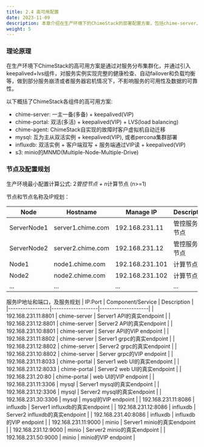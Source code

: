 ```yaml
---
title: 2.4 高可用配置
date: 2023-11-09
description: 本章介绍在生产环境下的ChimeStack的部署配置方案，包括chime-server、chime-agent的高可用部署及配置，以及mysql, influxdb和s3的高可用部署及配置。
weight: 5
---
```


### 理论原理

在生产环境下ChimeStack的高可用方案是通过对服务分布集群化，并通过引入keepalived+lvs组件，对服务实例实现完整的健康检查、自动failover和负载均衡等，做到部分服务崩溃或者服务器宕机情况下，不影响服务的可用性及数据的可靠性。

以下概括了ChimeStack各组件的高可用方案:

- chime-server: 一主一备(多备) + keepalived(VIP) 
- chime-portal: 双活(多活) + keepalived(VIP) + LVS(load balancing)
- chime-agent: ChimeStack自实现的故障时客户虚拟机自动迁移
- mysql: 互为主从双活实例 + keepalived(VIP), 或者percona集群部署
- influxdb: 双活实例 + 客户端双写 + 服务端通过VIP读 + keepalived(VIP)
- s3: minio的MNMD(Multiple-Node-Multiple-Drive)

### 节点及配置规划

生产环境最小配置计算公式: 2*管控节点 + n*计算节点 (n>=1)

节点和节点名称及IP规划：

| Node | Hostname | Manage IP       | Description | 
|------|----------|----------|-------------|
| ServerNode1 | server1.chime.com | 192.168.231.11 | 管控服务主节点 | 
| ServerNode2 | server2.chime.com | 192.168.231.12 | 管控服务从节点 | 
| Node1 | node1.chime.com | 192.168.231.101 | 计算节点1 | 
| Node2 | node2.chime.com | 192.168.231.102 | 计算节点2 | 
| ... | ... | ... | ... |

服务IP地址和端口，及服务规划
| IP:Port         | Component/Service |    Description     | 
|-----------------|-------------------|--------------------|
| 192.168.231.11:8801 | chime-server | Server1 API的真实endpoint | 
| 192.168.231.12:8801 | chime-server | Server2 API的真实endpoint | 
| 192.168.231.10:8801 | chime-server | Server API的VIP endpoint |
| 192.168.231.11:8802 | chime-server | Server1 grpc的真实endpoint | 
| 192.168.231.12:8802 | chime-server | Server2 grpc的真实endpoint | 
| 192.168.231.10:8802 | chime-server | Server grpc的VIP endpoint |
| 192.168.231.11:8033 | chime-portal | Server1 web UI的真实endpoint | 
| 192.168.231.12:8033 | chime-portal | Server2 web UI的真实endpoint | 
| 192.168.231.20:80   | chime-portal | web UI的VIP endpoint |
| 192.168.231.11:3306 | mysql        | Server1 mysql的真实endpoint | 
| 192.168.231.12:3306 | mysql        | Server2 mysql的真实endpoint | 
| 192.168.231.30:3306 | mysql        | mysql的VIP endpoint |
| 192.168.231.11:8086 | influxdb     | Server1 influxdb的真实endpoint | 
| 192.168.231.12:8086 | influxdb     | Server2 influxdb的真实endpoint | 
| 192.168.231.40:8086 | influxdb     | influxdb的VIP endpoint |
| 192.168.231.11:9000 | minio        | Server1 minio的真实endpoint | 
| 192.168.231.12:9000 | minio        | Server2 minio的真实endpoint | 
| 192.168.231.50:9000 | minio        | minio的VIP endpoint |

